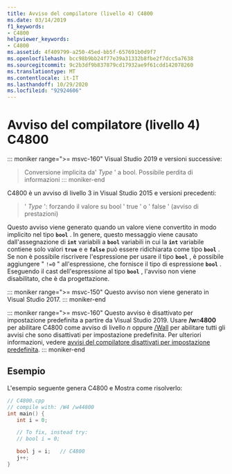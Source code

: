 ```yaml
---
title: Avviso del compilatore (livello 4) C4800
ms.date: 03/14/2019
f1_keywords:
- C4800
helpviewer_keywords:
- C4800
ms.assetid: 4f409799-a250-45ed-bb5f-657691b0d9f7
ms.openlocfilehash: bcc98b9bb24f77e39a31332b8fbe2f7dcc5a7638
ms.sourcegitcommit: 9c2b3df9b837879cd17932ae9f61cdd142078260
ms.translationtype: MT
ms.contentlocale: it-IT
ms.lasthandoff: 10/29/2020
ms.locfileid: "92924606"
---
```

# <a name="compiler-warning-level-4-c4800"></a>Avviso del compilatore (livello 4) C4800

::: moniker range=">= msvc-160"
Visual Studio 2019 e versioni successive:
> Conversione implicita da' *Type* ' a bool. Possibile perdita di informazioni
::: moniker-end

C4800 è un avviso di livello 3 in Visual Studio 2015 e versioni precedenti:
> ' *Type* ': forzando il valore su bool ' true ' o ' false ' (avviso di prestazioni)

Questo avviso viene generato quando un valore viene convertito in modo implicito nel tipo **`bool`** . In genere, questo messaggio viene causato dall'assegnazione di **`int`** variabili a **`bool`** variabili in cui la **`int`** variabile contiene solo valori **`true`** e e **`false`** può essere ridichiarata come tipo **`bool`** . Se non è possibile riscrivere l'espressione per usare il tipo **`bool`** , è possibile aggiungere " `!=0` " all'espressione, che fornisce il tipo di espressione **`bool`** . Eseguendo il cast dell'espressione al tipo **`bool`** , l'avviso non viene disabilitato, che è da progettazione.

::: moniker range=">= msvc-150"
Questo avviso non viene generato in Visual Studio 2017.
::: moniker-end

::: moniker range=">= msvc-160"
Questo avviso è disattivato per impostazione predefinita a partire da Visual Studio 2019. Usare __/w__*n*__4800__ per abilitare C4800 come avviso di livello *n* oppure [/Wall](../../build/reference/compiler-option-warning-level.md) per abilitare tutti gli avvisi che sono disattivati per impostazione predefinita. Per ulteriori informazioni, vedere [avvisi del compilatore disattivati per impostazione predefinita](../../preprocessor/compiler-warnings-that-are-off-by-default.md).
::: moniker-end

## <a name="example"></a>Esempio

L'esempio seguente genera C4800 e Mostra come risolverlo:

```cpp
// C4800.cpp
// compile with: /W4 /w44800
int main() {
   int i = 0;

   // To fix, instead try:
   // bool i = 0;

   bool j = i;   // C4800
   j++;
}
```
